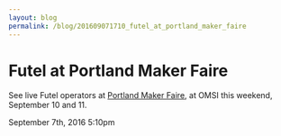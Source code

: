 ```yaml
---
layout: blog
permalink: /blog/201609071710_futel_at_portland_maker_faire
---
```


# Futel at Portland Maker Faire

See live Futel operators at <a href="https://www.omsi.edu/maker-faire-pdx">Portland Maker Faire</a>, at OMSI this weekend, September 10 and 11.



<div id="footer">
<span id="timestamp"> September 7th, 2016 5:10pm </span>
</div>
